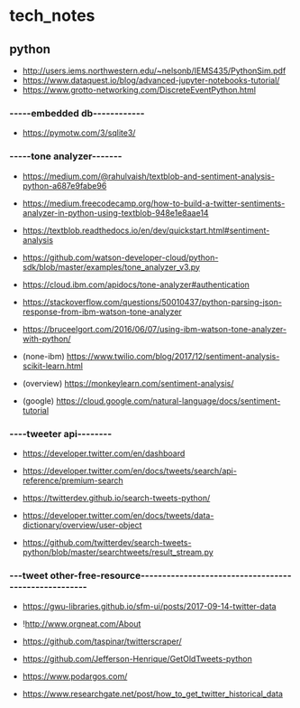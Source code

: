 # tech_notes

## python
 * http://users.iems.northwestern.edu/~nelsonb/IEMS435/PythonSim.pdf
 * https://www.dataquest.io/blog/advanced-jupyter-notebooks-tutorial/
 * https://www.grotto-networking.com/DiscreteEventPython.html

### -----embedded db------------
* https://pymotw.com/3/sqlite3/

### -----tone analyzer-------
* https://medium.com/@rahulvaish/textblob-and-sentiment-analysis-python-a687e9fabe96

* https://medium.freecodecamp.org/how-to-build-a-twitter-sentiments-analyzer-in-python-using-textblob-948e1e8aae14

* https://textblob.readthedocs.io/en/dev/quickstart.html#sentiment-analysis

* https://github.com/watson-developer-cloud/python-sdk/blob/master/examples/tone_analyzer_v3.py

* https://cloud.ibm.com/apidocs/tone-analyzer#authentication

* https://stackoverflow.com/questions/50010437/python-parsing-json-response-from-ibm-watson-tone-analyzer

* https://bruceelgort.com/2016/06/07/using-ibm-watson-tone-analyzer-with-python/

* (none-ibm) https://www.twilio.com/blog/2017/12/sentiment-analysis-scikit-learn.html

* (overview) https://monkeylearn.com/sentiment-analysis/

* (google) https://cloud.google.com/natural-language/docs/sentiment-tutorial

### ----tweeter api--------
* https://developer.twitter.com/en/dashboard

* https://developer.twitter.com/en/docs/tweets/search/api-reference/premium-search

* https://twitterdev.github.io/search-tweets-python/

* https://developer.twitter.com/en/docs/tweets/data-dictionary/overview/user-object

* https://github.com/twitterdev/search-tweets-python/blob/master/searchtweets/result_stream.py

### ---tweet other-free-resource-----------------------------------------------------

* https://gwu-libraries.github.io/sfm-ui/posts/2017-09-14-twitter-data

* !http://www.orgneat.com/About
* https://github.com/taspinar/twitterscraper/

* https://github.com/Jefferson-Henrique/GetOldTweets-python

* https://www.podargos.com/

* https://www.researchgate.net/post/how_to_get_twitter_historical_data
